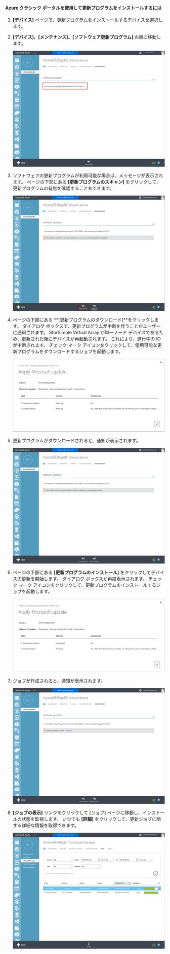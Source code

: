<!--author=alkohli last changed: 09/02/16 -->

#### <a name="to-install-updates-via-the-azure-classic-portal"></a>Azure クラシック ポータルを使用して更新プログラムをインストールするには
1. **[デバイス]** ページで、更新プログラムをインストールするデバイスを選択します。
2. **[デバイス]、[メンテナンス]、[ソフトウェア更新プログラム]** の順に移動します。
   
    ![デバイスの更新](../includes/media/storsimple-ova-install-update-via-portal/azupdate1m.png)  
3. ソフトウェアの更新プログラムが利用可能な場合は、メッセージが表示されます。 ページの下部にある **[更新プログラムのスキャン]** をクリックして、更新プログラムの有無を確認することもできます。
   
    ![デバイスの更新](../includes/media/storsimple-ova-install-update-via-portal/azupdate2m.png)
4. ページの下部にある **[更新プログラムのダウンロード]**をクリックします。 ダイアログ ボックスで、更新プログラムが中断を伴うことがユーザーに通知されます。 StorSimple Virtual Array が単一ノード デバイスであるため、更新された後にデバイスが再起動されます。 これにより、進行中の IO が中断されます。 チェック マーク アイコンをクリックして、使用可能な更新プログラムをダウンロードするジョブを起動します。 
   
    ![デバイスの更新](../includes/media/storsimple-ova-install-update-via-portal/azupdate3m.png)
5. 更新プログラムがダウンロードされると、通知が表示されます。 
   
    ![デバイスの更新](../includes/media/storsimple-ova-install-update-via-portal/azupdate6m.png)
6. ページの下部にある **[更新プログラムのインストール]** をクリックしてデバイスの更新を開始します。 ダイアログ ボックスが再度表示されます。 チェック マーク アイコンをクリックして、更新プログラムをインストールするジョブを起動します。 
   
    ![デバイスの更新](../includes/media/storsimple-ova-install-update-via-portal/azupdate7m.png) 
7. ジョブが作成されると、通知が表示されます。 
   
    ![デバイスの更新](../includes/media/storsimple-ova-install-update-via-portal/azupdate8m.png)
8. **[ジョブの表示]** リンクをクリックして [ジョブ] ページに移動し、インストールの状態を監視します。 いつでも **[詳細]** をクリックして、更新ジョブに関する詳細な情報を取得できます。 
   
    ![デバイスの更新](../includes/media/storsimple-ova-install-update-via-portal/azupdate9m.png)

